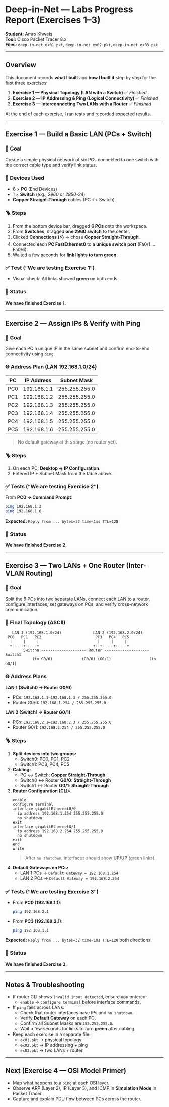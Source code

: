 # Deep-in-Net — Labs Progress Report (Exercises 1–3)

**Student:** Amro Khweis  
**Tool:** Cisco Packet Tracer 8.x  
**Files:** `deep-in-net_ex01.pkt`, `deep-in-net_ex02.pkt`, `deep-in-net_ex03.pkt`

---

## Overview

This document records **what I built** and **how I built it** step by step for the first three exercises:

1. **Exercise 1 — Physical Topology (LAN with a Switch)** ✅ *Finished*
2. **Exercise 2 — IP Addressing & Ping (Logical Connectivity)** ✅ *Finished*
3. **Exercise 3 — Interconnecting Two LANs with a Router** ✅ *Finished*

At the end of each exercise, I ran tests and recorded expected results.

---

## Exercise 1 — Build a Basic LAN (PCs + Switch)

### 🎯 Goal
Create a simple physical network of six PCs connected to one switch with the correct cable type and verify link status.

### 🔧 Devices Used
- 6 × **PC** (End Devices)
- 1 × **Switch** (e.g., *2960* or *2950-24*)
- **Copper Straight-Through** cables (PC ↔ Switch)

### 🪜 Steps
1. From the bottom device bar, dragged **6 PCs** onto the workspace.
2. From **Switches**, dragged **one 2960 switch** to the center.
3. Clicked **Connections (⚡)** → chose **Copper Straight-Through**.
4. Connected each **PC FastEthernet0** to a **unique switch port** (Fa0/1 … Fa0/6).
5. Waited a few seconds for **link lights to turn green**.

### ✅ Test (“We are testing Exercise 1”)
- Visual check: All links showed **green** on both ends.

### 🏁 Status
**We have finished Exercise 1.**

---

## Exercise 2 — Assign IPs & Verify with Ping

### 🎯 Goal
Give each PC a unique IP in the same subnet and confirm end-to-end connectivity using `ping`.

### 🌐 Address Plan (LAN 192.168.1.0/24)
| PC | IP Address     | Subnet Mask     |
|----|-----------------|-----------------|
| PC0| 192.168.1.1     | 255.255.255.0   |
| PC1| 192.168.1.2     | 255.255.255.0   |
| PC2| 192.168.1.3     | 255.255.255.0   |
| PC3| 192.168.1.4     | 255.255.255.0   |
| PC4| 192.168.1.5     | 255.255.255.0   |
| PC5| 192.168.1.6     | 255.255.255.0   |

> No default gateway at this stage (no router yet).

### 🪜 Steps
1. On each PC: **Desktop → IP Configuration**.
2. Entered IP + Subnet Mask from the table above.

### ✅ Tests (“We are testing Exercise 2”)
From **PC0 → Command Prompt**:
```bash
ping 192.168.1.2
ping 192.168.1.6
```
**Expected:** `Reply from ... bytes=32 time<1ms TTL=128`

### 🏁 Status
**We have finished Exercise 2.**

---

## Exercise 3 — Two LANs + One Router (Inter-VLAN Routing)

### 🎯 Goal
Split the 6 PCs into two separate LANs, connect each LAN to a router, configure interfaces, set gateways on PCs, and verify cross-network communication.

### 🧱 Final Topology (ASCII)
```
   LAN 1 (192.168.1.0/24)              LAN 2 (192.168.2.0/24)
 PC0   PC1   PC2                        PC3   PC4   PC5
  |     |     |                          |     |     |
  +-----+-----+                        +--+-----+-----+
        Switch0 -------------------- Router -------------------- Switch1
            (to G0/0)             (G0/0) (G0/1)                 (to G0/1)
```

### 🌐 Address Plans
**LAN 1 (Switch0 → Router G0/0)**
- PCs: `192.168.1.1–192.168.1.3 / 255.255.255.0`
- Router G0/0: `192.168.1.254 / 255.255.255.0`

**LAN 2 (Switch1 → Router G0/1)**
- PCs: `192.168.2.1–192.168.2.3 / 255.255.255.0`
- Router G0/1: `192.168.2.254 / 255.255.255.0`

### 🪜 Steps
1. **Split devices into two groups:**
   - Switch0: PC0, PC1, PC2
   - Switch1: PC3, PC4, PC5
2. **Cabling:**
   - PC ↔ Switch: **Copper Straight-Through**
   - Switch0 ↔ Router **G0/0**: **Straight-Through**
   - Switch1 ↔ Router **G0/1**: **Straight-Through**
3. **Router Configuration (CLI):**
   ```
   enable
   configure terminal
   interface gigabitEthernet0/0
     ip address 192.168.1.254 255.255.255.0
     no shutdown
   exit
   interface gigabitEthernet0/1
     ip address 192.168.2.254 255.255.255.0
     no shutdown
   exit
   end
   write
   ```
   > After `no shutdown`, interfaces should show **UP/UP** (green links).
4. **Default Gateways on PCs:**
   - LAN 1 PCs → `Default Gateway = 192.168.1.254`
   - LAN 2 PCs → `Default Gateway = 192.168.2.254`

### ✅ Tests (“We are testing Exercise 3”)
- From **PC0 (192.168.1.1)**:
  ```bash
  ping 192.168.2.1
  ```
- From **PC3 (192.168.2.1)**:
  ```bash
  ping 192.168.1.1
  ```
**Expected:** `Reply from ... bytes=32 time<1ms TTL=128` both directions.

### 🏁 Status
**We have finished Exercise 3.**

---

## Notes & Troubleshooting

- If router CLI shows `Invalid input detected`, ensure you entered:
  - `enable` → `configure terminal` before interface commands.
- If `ping` fails across LANs:
  - Check that router interfaces have IPs and `no shutdown`.
  - Verify **Default Gateway** on each PC.
  - Confirm all Subnet Masks are `255.255.255.0`.
  - Wait a few seconds for links to turn **green** after cabling.
- Keep each exercise in a separate file:
  - `ex01.pkt` → physical topology
  - `ex02.pkt` → IP addressing + ping
  - `ex03.pkt` → two LANs + router

---

## Next (Exercise 4 — OSI Model Primer)

- Map what happens to a `ping` at each OSI layer.
- Observe ARP (Layer 2), IP (Layer 3), and ICMP in **Simulation Mode** in Packet Tracer.
- Capture and explain PDU flow between PCs across the router.
